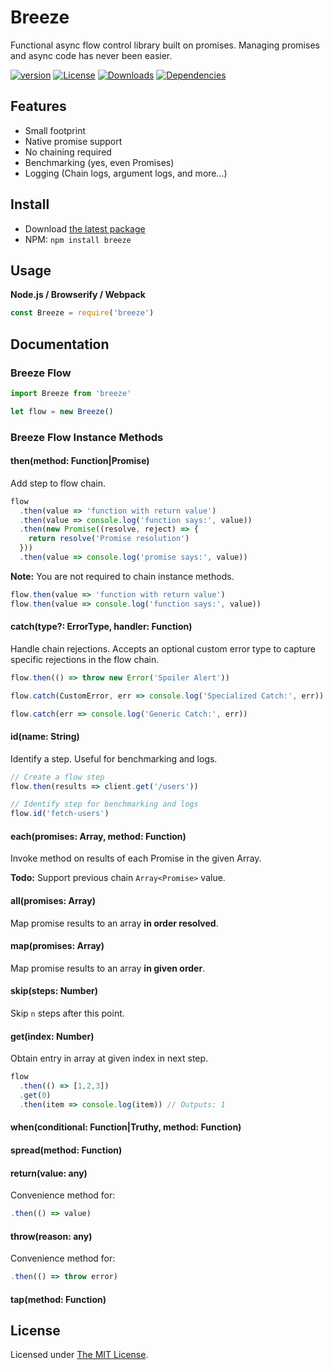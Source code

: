 # Breeze

Functional async flow control library built on promises. Managing promises and async code has never been easier.

[![version][npm-version]][npm-url]
[![License][npm-license]][license-url]
[![Downloads][npm-downloads]][npm-url]
[![Dependencies][david-image]][david-url]

## Features

- Small footprint
- Native promise support
- No chaining required
- Benchmarking (yes, even Promises)
- Logging (Chain logs, argument logs, and more...)

## Install

- Download [the latest package][download]
- NPM: `npm install breeze`

## Usage

**Node.js / Browserify / Webpack**

```js
const Breeze = require('breeze')
```

## Documentation

### Breeze Flow

```js
import Breeze from 'breeze'

let flow = new Breeze()
```

### Breeze Flow Instance Methods

#### then(method: Function|Promise)

  Add step to flow chain.

  ```js
  flow
    .then(value => 'function with return value')
    .then(value => console.log('function says:', value))
    .then(new Promise((resolve, reject) => {
      return resolve('Promise resolution')
    }))
    .then(value => console.log('promise says:', value))
  ```

  **Note:** You are not required to chain instance methods.

  ```js
  flow.then(value => 'function with return value')
  flow.then(value => console.log('function says:', value))
  ```

#### catch(type?: ErrorType, handler: Function)

  Handle chain rejections. Accepts an optional custom error type to capture specific rejections in the flow chain. 

  ```js
  flow.then(() => throw new Error('Spoiler Alert'))

  flow.catch(CustomError, err => console.log('Specialized Catch:', err))

  flow.catch(err => console.log('Generic Catch:', err))
  ```

#### id(name: String)

  Identify a step. Useful for benchmarking and logs.

  ```js
  // Create a flow step
  flow.then(results => client.get('/users'))

  // Identify step for benchmarking and logs
  flow.id('fetch-users')
  ```

#### each(promises: Array<Promise>, method: Function)

  Invoke method on results of each Promise in the given Array.
  
  **Todo:** Support previous chain `Array<Promise>` value.

#### all(promises: Array<Promise>)

  Map promise results to an array **in order resolved**.

#### map(promises: Array<Promise>)

  Map promise results to an array **in given order**.

#### skip(steps: Number)

  Skip `n` steps after this point.

#### get(index: Number)

  Obtain entry in array at given index in next step.
  
  ```js
  flow
    .then(() => [1,2,3])
    .get(0)
    .then(item => console.log(item)) // Outputs: 1
  ```

#### when(conditional: Function|Truthy, method: Function)

#### spread(method: Function)

#### return(value: any)

Convenience method for:

```js
.then(() => value)
```

#### throw(reason: any)

Convenience method for:

```js
.then(() => throw error)
```

#### tap(method: Function)

## License

Licensed under [The MIT License](LICENSE).

[license-url]: https://github.com/Nijikokun/breeze/blob/master/LICENSE

[travis-url]: https://travis-ci.org/Nijikokun/breeze
[travis-image]: https://img.shields.io/travis/Nijikokun/breeze.svg?style=flat

[npm-url]: https://www.npmjs.com/package/breeze
[npm-license]: https://img.shields.io/npm/l/breeze.svg?style=flat
[npm-version]: https://img.shields.io/npm/v/breeze.svg?style=flat
[npm-downloads]: https://img.shields.io/npm/dm/breeze.svg?style=flat

[codeclimate-url]: https://codeclimate.com/github/Nijikokun/breeze
[codeclimate-quality]: https://img.shields.io/codeclimate/github/Nijikokun/breeze.svg?style=flat
[codeclimate-coverage]: https://img.shields.io/codeclimate/coverage/github/Nijikokun/breeze.svg?style=flat

[david-url]: https://david-dm.org/Nijikokun/breeze
[david-image]: https://img.shields.io/david/Nijikokun/breeze.svg?style=flat

[download]: https://github.com/Nijikokun/breeze/archive/v1.2.2.zip